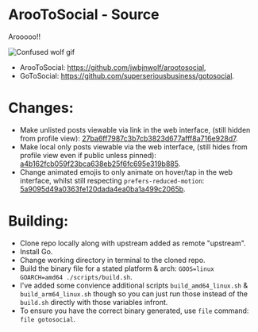 # ArooToSocial - Source

Arooooo!!

![Confused wolf gif](https://github.com/jwbjnwolf/arootosocial/assets/59905825/f763c01e-0f7c-4dfd-82c9-44bb7ec649fd)

- ArooToSocial: https://github.com/jwbjnwolf/arootosocial,
- GoToSocial: https://github.com/superseriousbusiness/gotosocial.

# Changes:
- Make unlisted posts viewable via link in the web interface, (still hidden from profile view): [27ba6ff7987c3b7cb3823d677afff8a716e928d7](https://github.com/jwbjnwolf/arootosocial-src/commit/27ba6ff7987c3b7cb3823d677afff8a716e928d7).
- Make local only posts viewable via the web interface, (still hides from profile view even if public unless pinned): [a4b162fcb059f23bca638eb25f6fc695e319b885](https://github.com/jwbjnwolf/arootosocial-src/commit/a4b162fcb059f23bca638eb25f6fc695e319b885).
- Change animated emojis to only animate on hover/tap in the web interface, whilst still respecting `prefers-reduced-motion`: [5a9095d49a0363fe120dada4ea0ba1a499c2065b](https://github.com/jwbjnwolf/arootosocial-src/commit/5a9095d49a0363fe120dada4ea0ba1a499c2065b/).

# Building:
- Clone repo locally along with upstream added as remote "upstream".
- Install Go.
- Change working directory in terminal to the cloned repo.
- Build the binary file for a stated platform & arch: `GOOS=linux GOARCH=amd64 ./scripts/build.sh`.
- I've added some convience additional scripts `build_amd64_linux.sh` & `build_arm64_linux.sh` though so you can just run those instead of the `build.sh` directly with those variables infront.
- To ensure you have the correct binary generated, use `file` command: `file gotosocial`.